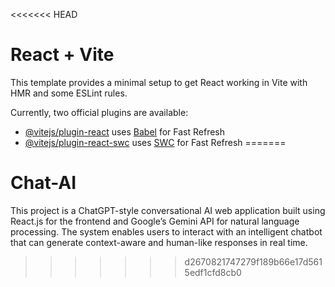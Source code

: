 <<<<<<< HEAD
# React + Vite

This template provides a minimal setup to get React working in Vite with HMR and some ESLint rules.

Currently, two official plugins are available:

- [@vitejs/plugin-react](https://github.com/vitejs/vite-plugin-react/blob/main/packages/plugin-react/README.md) uses [Babel](https://babeljs.io/) for Fast Refresh
- [@vitejs/plugin-react-swc](https://github.com/vitejs/vite-plugin-react-swc) uses [SWC](https://swc.rs/) for Fast Refresh
=======
# Chat-AI
This project is a ChatGPT-style conversational AI web application built using React.js for the frontend and Google’s Gemini API for natural language processing. The system enables users to interact with an intelligent chatbot that can generate context-aware and human-like responses in real time.
>>>>>>> d2670821747279f189b66e17d5615edf1cfd8cb0
